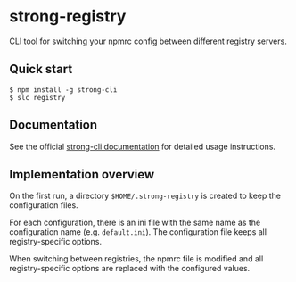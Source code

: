 # strong-registry

CLI tool for switching your npmrc config between different registry servers.

## Quick start

```
$ npm install -g strong-cli
$ slc registry
```

## Documentation

See the official [strong-cli documentation](http://docs.strongloop.com/display/DOC/slc+registry)
for detailed usage instructions.

## Implementation overview

On the first run, a directory `$HOME/.strong-registry` is created to keep
the configuration files.

For each configuration, there is an ini file with the same name as the
configuration name (e.g. `default.ini`). The configuration file keeps
all registry-specific options.

When switching between registries, the npmrc file is modified and all
registry-specific options are replaced with the configured values.
